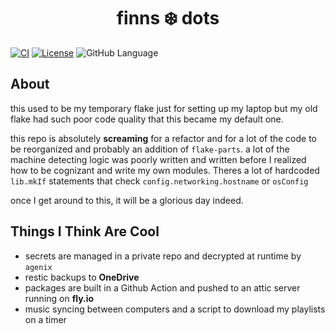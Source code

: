 <h1 align="center">finns ❄️ dots</h1>

[![CI](https://github.com/Multipixelone/nix-laptop/actions/workflows/ci.yml/badge.svg)](https://github.com/Multipixelone/nix-laptop/actions/workflows/ci.yml)
[![License](https://img.shields.io/github/license/Multipixelone/nix-laptop)](https://github.com/Multipixelone/nix-laptop/blob/master/LICENSE)
![GitHub Language](https://img.shields.io/github/languages/top/Multipixelone/nix-laptop?color=c6a0f6)

## About

this used to be my temporary flake just for setting up my laptop but my old flake had such poor code quality that this became my default one.

this repo is absolutely **screaming** for a refactor and for a lot of the code to be reorganized and probably an addition of `flake-parts`. a lot of the machine detecting logic was poorly written and written before I realized how to be cognizant and write my own modules. Theres a lot of hardcoded `lib.mkIf` statements that check `config.networking.hostname` or `osConfig`

once I get around to this, it will be a glorious day indeed.

## Things I Think Are Cool

- secrets are managed in a private repo and decrypted at runtime by `agenix`
- restic backups to **OneDrive**
- packages are built in a Github Action and pushed to an attic server running on **fly.io**
- music syncing between computers and a script to download my playlists on a timer
